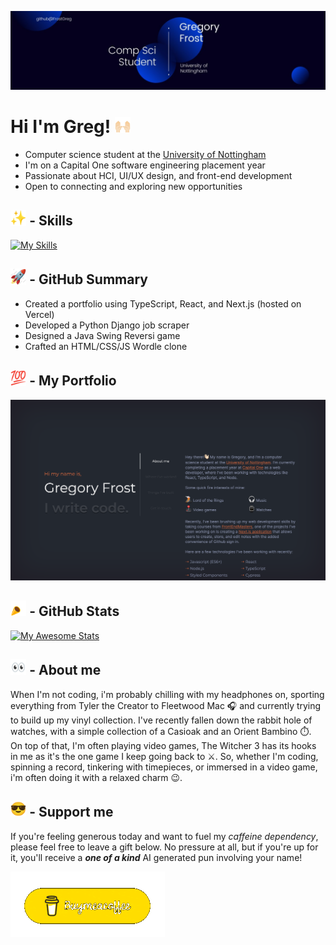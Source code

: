 ![A Banner introducing myself as Gregory Frost a computer science student at the University of Nottingham](/assets/Banner.jpeg)

# Hi I'm Greg! <img src="assets/hands.gif" width="5%">

- Computer science student at the [University of Nottingham](https://www.nottingham.ac.uk/ugstudy/course/Computer-Science-with-Year-in-Industry-BSc)
- I'm on a Capital One software engineering placement year
- Passionate about HCI, UI/UX design, and front-end development
- Open to connecting and exploring new opportunities

## <img src="assets/sparkle.gif" width="5%"> - Skills

[![My Skills](https://skillicons.dev/icons?i=js,nodejs,react,typescript,styledcomponents,vscode,py,postman,nextjs,kotlin,figma,express&perline=6)](https://skillicons.dev)

## <img src="assets/rocket.gif" width="5%"> - GitHub Summary

- Created a portfolio using TypeScript, React, and Next.js (hosted on Vercel)
- Developed a Python Django job scraper
- Designed a Java Swing Reversi game
- Crafted an HTML/CSS/JS Wordle clone

## <img src="assets/100.gif" width="5%"> - My Portfolio

<a href="https://greg-frost-portfolio.vercel.app/" target="_blank"><img src="assets/Portfolio.png"></a>

## <img src="assets/party.gif" width="5%"> - GitHub Stats

[![My Awesome Stats](https://awesome-github-stats.azurewebsites.net/user-stats/frostgreg?cardType=github&theme=react&preferLogin=true&Border=333333)](https://git.io/awesome-stats-card)

## <img src="assets/eyes.gif" width="5%"> - About me

When I'm not coding, i'm probably chilling with my headphones on, sporting everything from Tyler the Creator to Fleetwood Mac 🎧 and currently trying to build up my vinyl collection. I've recently fallen down the rabbit hole of watches, with a simple collection of a Casioak and an Orient Bambino ⏱️. On top of that, I'm often playing video games, The Witcher 3 has its hooks in me as it's the one game I keep going back to ⚔️. So, whether I'm coding, spinning a record, tinkering with timepieces, or immersed in a video game, i'm often doing it with a relaxed charm 😉.

## <img src="assets/cool.gif" width="5%"> - Support me

If you're feeling generous today and want to fuel my _caffeine dependency_, please feel free to leave a gift below. No pressure at all, but if you're up for it, you'll receive a _**one of a kind**_ AI generated pun involving your name!

<a href="https://www.buymeacoffee.com/gregfrost3v" target="_blank"><img src="assets/buymeacoffee.gif" alt="Buy me a coffee link">
